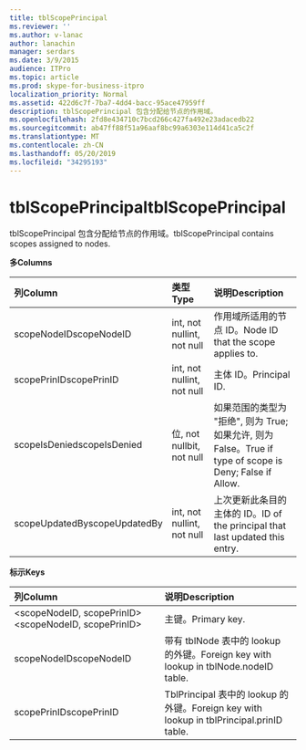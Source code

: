 ```yaml
---
title: tblScopePrincipal
ms.reviewer: ''
ms.author: v-lanac
author: lanachin
manager: serdars
ms.date: 3/9/2015
audience: ITPro
ms.topic: article
ms.prod: skype-for-business-itpro
localization_priority: Normal
ms.assetid: 422d6c7f-7ba7-4dd4-bacc-95ace47959ff
description: tblScopePrincipal 包含分配给节点的作用域。
ms.openlocfilehash: 2fd8e434710c7bcd266c427fa492e23adacedb22
ms.sourcegitcommit: ab47ff88f51a96aaf8bc99a6303e114d41ca5c2f
ms.translationtype: MT
ms.contentlocale: zh-CN
ms.lasthandoff: 05/20/2019
ms.locfileid: "34295193"
---
```

# <a name="tblscopeprincipal"></a><span data-ttu-id="4250a-103">tblScopePrincipal</span><span class="sxs-lookup"><span data-stu-id="4250a-103">tblScopePrincipal</span></span>
 
<span data-ttu-id="4250a-104">tblScopePrincipal 包含分配给节点的作用域。</span><span class="sxs-lookup"><span data-stu-id="4250a-104">tblScopePrincipal contains scopes assigned to nodes.</span></span>
  
<span data-ttu-id="4250a-105">**多**</span><span class="sxs-lookup"><span data-stu-id="4250a-105">**Columns**</span></span>

|<span data-ttu-id="4250a-106">**列**</span><span class="sxs-lookup"><span data-stu-id="4250a-106">**Column**</span></span>|<span data-ttu-id="4250a-107">**类型**</span><span class="sxs-lookup"><span data-stu-id="4250a-107">**Type**</span></span>|<span data-ttu-id="4250a-108">**说明**</span><span class="sxs-lookup"><span data-stu-id="4250a-108">**Description**</span></span>|
|:-----|:-----|:-----|
|<span data-ttu-id="4250a-109">scopeNodeID</span><span class="sxs-lookup"><span data-stu-id="4250a-109">scopeNodeID</span></span>  <br/> |<span data-ttu-id="4250a-110">int, not null</span><span class="sxs-lookup"><span data-stu-id="4250a-110">int, not null</span></span>  <br/> |<span data-ttu-id="4250a-111">作用域所适用的节点 ID。</span><span class="sxs-lookup"><span data-stu-id="4250a-111">Node ID that the scope applies to.</span></span>  <br/> |
|<span data-ttu-id="4250a-112">scopePrinID</span><span class="sxs-lookup"><span data-stu-id="4250a-112">scopePrinID</span></span>  <br/> |<span data-ttu-id="4250a-113">int, not null</span><span class="sxs-lookup"><span data-stu-id="4250a-113">int, not null</span></span>  <br/> |<span data-ttu-id="4250a-114">主体 ID。</span><span class="sxs-lookup"><span data-stu-id="4250a-114">Principal ID.</span></span>  <br/> |
|<span data-ttu-id="4250a-115">scopeIsDenied</span><span class="sxs-lookup"><span data-stu-id="4250a-115">scopeIsDenied</span></span>  <br/> |<span data-ttu-id="4250a-116">位, not null</span><span class="sxs-lookup"><span data-stu-id="4250a-116">bit, not null</span></span>  <br/> |<span data-ttu-id="4250a-117">如果范围的类型为 "拒绝", 则为 True;如果允许, 则为 False。</span><span class="sxs-lookup"><span data-stu-id="4250a-117">True if type of scope is Deny; False if Allow.</span></span>  <br/> |
|<span data-ttu-id="4250a-118">scopeUpdatedBy</span><span class="sxs-lookup"><span data-stu-id="4250a-118">scopeUpdatedBy</span></span>  <br/> |<span data-ttu-id="4250a-119">int, not null</span><span class="sxs-lookup"><span data-stu-id="4250a-119">int, not null</span></span>  <br/> |<span data-ttu-id="4250a-120">上次更新此条目的主体的 ID。</span><span class="sxs-lookup"><span data-stu-id="4250a-120">ID of the principal that last updated this entry.</span></span>  <br/> |
   
<span data-ttu-id="4250a-121">**标示**</span><span class="sxs-lookup"><span data-stu-id="4250a-121">**Keys**</span></span>

|<span data-ttu-id="4250a-122">**列**</span><span class="sxs-lookup"><span data-stu-id="4250a-122">**Column**</span></span>|<span data-ttu-id="4250a-123">**说明**</span><span class="sxs-lookup"><span data-stu-id="4250a-123">**Description**</span></span>|
|:-----|:-----|
|<span data-ttu-id="4250a-124">\<scopeNodeID, scopePrinID\></span><span class="sxs-lookup"><span data-stu-id="4250a-124">\<scopeNodeID, scopePrinID\></span></span>  <br/> |<span data-ttu-id="4250a-125">主键。</span><span class="sxs-lookup"><span data-stu-id="4250a-125">Primary key.</span></span>  <br/> |
|<span data-ttu-id="4250a-126">scopeNodeID</span><span class="sxs-lookup"><span data-stu-id="4250a-126">scopeNodeID</span></span>  <br/> |<span data-ttu-id="4250a-127">带有 tblNode 表中的 lookup 的外键。</span><span class="sxs-lookup"><span data-stu-id="4250a-127">Foreign key with lookup in tblNode.nodeID table.</span></span>  <br/> |
|<span data-ttu-id="4250a-128">scopePrinID</span><span class="sxs-lookup"><span data-stu-id="4250a-128">scopePrinID</span></span>  <br/> |<span data-ttu-id="4250a-129">TblPrincipal 表中的 lookup 的外键。</span><span class="sxs-lookup"><span data-stu-id="4250a-129">Foreign key with lookup in tblPrincipal.prinID table.</span></span>  <br/> |
   

